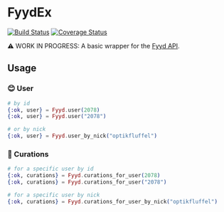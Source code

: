 # FyydEx

[![Build Status](https://travis-ci.org/optikfluffel/fyyd_ex.svg?branch=master)](https://travis-ci.org/optikfluffel/fyyd_ex)
[![Coverage Status](https://coveralls.io/repos/github/optikfluffel/fyyd_ex/badge.svg?branch=master)](https://coveralls.io/github/optikfluffel/fyyd_ex?branch=master)

⚠️ WORK IN PROGRESS: A basic wrapper for the [Fyyd API](https://github.com/eazyliving/fyyd-api).

<!-- TODO: uncomment when ready
## Installation

If [available in Hex](https://hex.pm/docs/publish), the package can be installed
by adding `fyyd_ex` to your list of dependencies in `mix.exs`:

```elixir
def deps do
  [
    {:fyyd_ex, "~> 0.1.0"}
  ]
end
```

_Also make sure you have these three environtment variables set correctly_:

- `FYYD_CLIENT_ID`
- `FYYD_CLIENT_SECRET`
- `FYYD_OAUTH_CALLBACK_URL`

Documentation can be generated with [ExDoc](https://github.com/elixir-lang/ex_doc)
and published on [HexDocs](https://hexdocs.pm). Once published, the docs can
be found at [https://hexdocs.pm/fyyd_ex](https://hexdocs.pm/fyyd_ex). -->

## Usage

### 😊 User

```elixir
# by id
{:ok, user} = Fyyd.user(2078)
{:ok, user} = Fyyd.user("2078")

# or by nick
{:ok, user} = Fyyd.user_by_nick("optikfluffel")
```

### 📂 Curations

```elixir
# for a specific user by id
{:ok, curations} = Fyyd.curations_for_user(2078)
{:ok, curations} = Fyyd.curations_for_user("2078")

# for a specific user by nick
{:ok, curations} = Fyyd.curations_for_user_by_nick("optikfluffel")
```
